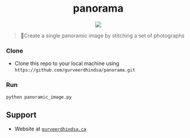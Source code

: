 <p align="center">
  <h1 align="center">panorama</h1>
</p>

<p align="center">
    <img src="result/three-images.bmp" />
</p>

> Create a single panoramic image by stitching a set of photographs

### Clone
- Clone this repo to your local machine using `https://github.com/gurveerdhindsa/panorama.git`

### Run
```
python panoramic_image.py
```

##  Support
- Website at <a href="https://gurveerdhindsa.ca" target="_blank">`gurveerdhindsa.ca`</a>